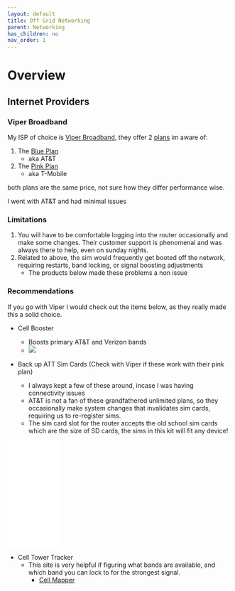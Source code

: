 ```yaml
---
layout: default
title: Off Grid Networking
parent: Networking
has_children: no
nav_order: 1
---
```


# Overview


## Internet Providers

### Viper Broadband

My ISP of choice is [Viper Broadband](https://www.viperbroadband.com/), they offer 2 [plans](https://www.viperbroadband.com/#our-plans) im aware of:
1. The [Blue Plan](https://www.viperbroadband.com/product/blue-plan/)
   - aka AT&T
2. The [Pink Plan](https://www.viperbroadband.com/product/pink-plan/)
   - aka T-Mobile

both plans are the same price, not sure how they differ performance wise.

I went with AT&T and had minimal issues

### Limitations
1. You will have to be comfortable logging into the router occasionally and make some changes. Their customer support is phenomenal and was always there to help, even on sunday nights. 
2. Related to above, the sim would frequently get booted off the network, requiring restarts, band locking, or signal boosting adjustments
   - The products below made these problems a non issue

### Recommendations

If you go with Viper I would check out the items below, as they really made this a solid choice. 

- Cell Booster
  - Boosts primary AT&T and Verizon bands
  - <a href="https://www.amazon.com/gp/product/B07ML28SWS?ie=UTF8&psc=1&_encoding=UTF8&linkCode=li1&tag=itsmyfirstn0a-20&linkId=8fed3edd2a5db482000b9764d6ff4782&language=en_US&ref_=as_li_ss_il" target="_blank"><img border="0" src="//ws-na.amazon-adsystem.com/widgets/q?_encoding=UTF8&ASIN=B07ML28SWS&Format=_SL110_&ID=AsinImage&MarketPlace=US&ServiceVersion=20070822&WS=1&tag=itsmyfirstn0a-20&language=en_US" ></a><img src="https://ir-na.amazon-adsystem.com/e/ir?t=itsmyfirstn0a-20&language=en_US&l=li1&o=1&a=B07ML28SWS" width="1" height="1" border="0" alt="" style="border:none !important; margin:0px !important;" />

- Back up ATT Sim Cards (Check with Viper if these work with their pink plan)
  - I always kept a few of these around, incase I was having connectivity issues
  - AT&T is not a fan of these grandfathered unlimited plans, so they occasionally make system changes that invalidates sim cards, requiring us to re-register sims. 
  - The sim card slot for the router accepts the old school sim cards which are the size of SD cards, the sims in this kit will fit any device!
<iframe style="width:120px;height:240px;" marginwidth="0" marginheight="0" scrolling="no" frameborder="0" src="//ws-na.amazon-adsystem.com/widgets/q?ServiceVersion=20070822&OneJS=1&Operation=GetAdHtml&MarketPlace=US&source=ss&ref=as_ss_li_til&ad_type=product_link&tracking_id=itsmyfirstn0a-20&language=en_US&marketplace=amazon&region=US&placement=B077RNJKB5&asins=B077RNJKB5&linkId=f7b4c04a1712f678a701de786ea3652b&show_border=true&link_opens_in_new_window=true"></iframe>

- Cell Tower Tracker
  - This site is very helpful if figuring what bands are available, and which band you can lock to for the strongest signal. 
    - [Cell Mapper](https://www.cellmapper.net/map) 